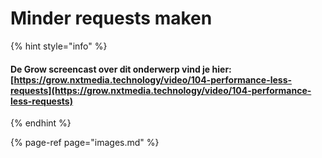 # Minder requests maken

{% hint style="info" %}
#### De Grow screencast over dit onderwerp vind je hier: [https://grow.nxtmedia.technology/video/104-performance-less-requests](https://grow.nxtmedia.technology/video/104-performance-less-requests)
{% endhint %}

{% page-ref page="images.md" %}



